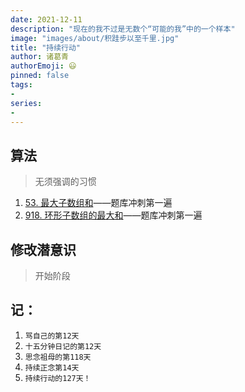 ```yaml
---
date: 2021-12-11
description: "现在的我不过是无数个“可能的我”中的一个样本"
image: "images/about/积跬步以至千里.jpg"
title: "持续行动"
author: 诸葛青
authorEmoji: 😃
pinned: false
tags:
- 
series:
-
---
```


## 算法
> 无须强调的习惯
1. [53. 最大子数组和](https://leetcode-cn.com/problems/maximum-subarray/)——题库冲刺第一遍
2. [918. 环形子数组的最大和](https://leetcode-cn.com/problems/maximum-sum-circular-subarray/)——题库冲刺第一遍

## 修改潜意识
> 开始阶段

## 记：
1. `骂自己的第12天` 
2. `十五分钟日记的第12天`
3. `思念祖母的第118天`
4. `持续正念第14天`
5. `持续行动的127天！`
</font>

